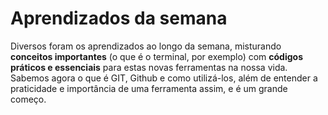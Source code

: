 # Aprendizados da semana
Diversos foram os aprendizados ao longo da semana, misturando **conceitos importantes** (o que é o terminal, por exemplo) com **códigos práticos e essenciais** para estas novas ferramentas na nossa vida. Sabemos agora o que é GIT, Github e como utilizá-los, além de entender a praticidade e importância de uma ferramenta assim, e é um grande começo. 
